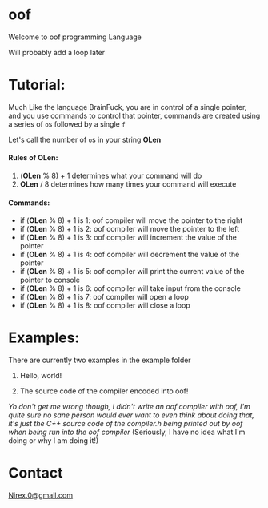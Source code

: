 # oof
Welcome to oof programming Language

Will probably add a loop later

# Tutorial:

Much Like the language BrainFuck, you are in control of a single pointer, and you use commands to control that pointer, commands are created using a series of ```o```s followed by a single ```f```

Let's call the number of ```o```s in your string **OLen**

#### Rules of **OLen**:

1) (**OLen** % 8) + 1 determines what your command will do
2) **OLen** / 8 determines how many times your command will execute

#### Commands:

- if (**OLen** % 8) + 1 is 1: oof compiler will move the pointer to the right
- if (**OLen** % 8) + 1 is 2: oof compiler will move the pointer to the left
- if (**OLen** % 8) + 1 is 3: oof compiler will increment the value of the pointer
- if (**OLen** % 8) + 1 is 4: oof compiler will decrement the value of the pointer
- if (**OLen** % 8) + 1 is 5: oof compiler will print the current value of the pointer to console
- if (**OLen** % 8) + 1 is 6: oof compiler will take input from the console
- if (**OLen** % 8) + 1 is 7: oof compiler will open a loop
- if (**OLen** % 8) + 1 is 8: oof compiler will close a loop

# Examples:

There are currently two examples in the example folder

1) Hello, world!

2) The source code of the compiler encoded into oof!

*Yo don't get me wrong though, I didn't write an oof compiler with oof, I'm quite sure no sane person would ever want to even think about doing that, it's just the C++ source code of the compiler.h being printed out by oof when being run into the oof compiler* (Seriously, I have no idea what I'm doing or why I am doing it!)

# Contact

Nirex.0@gmail.com
